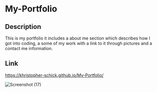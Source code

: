 # My-Portfolio

## Description 
This is my portfolio it includes a about me section which describes how I got into coding, a some of my work with a link to it through pictures and a contact me information.

## Link
https://khristopher-schick.github.io/My-Portfolio/

![Screenshot (17)](https://user-images.githubusercontent.com/104205888/176311648-945b5e4a-03b8-4148-af7a-46e0e1f70746.png)

